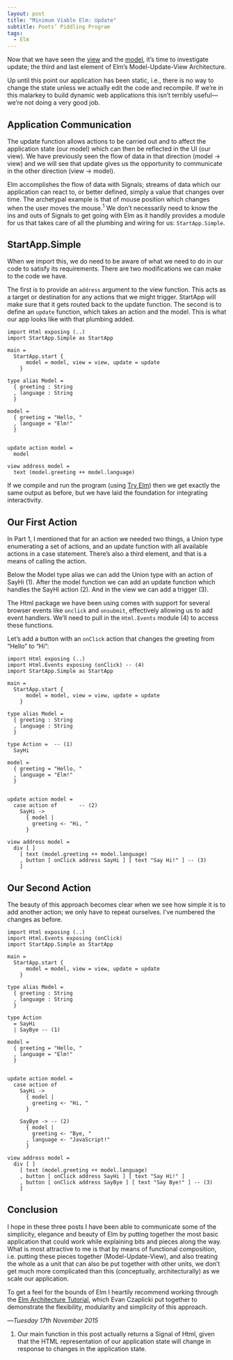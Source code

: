 ```yaml
---
layout: post
title: "Minimum Viable Elm: Update"
subtitle: Poots’ Piddling Program
tags:
  - Elm
---
```


Now that we have seen the [view][v] and the [model][m], it’s time to investigate update; the third and last element of Elm’s Model-Update-View Architecture.

Up until this point our application has been static, i.e., there is no way to change the state unless we actually edit the code and recompile. If we’re in this malarkey to build dynamic web applications this isn’t terribly useful—we’re not doing a very good job.

## Application Communication

The update function allows actions to be carried out and to affect the application state (our model) which can then be reflected in the UI (our view). We have previously seen the flow of data in that direction (model -> view) and we will see that update gives us the opportunity to communicate in the other direction (view -> model).

Elm accomplishes the flow of data with Signals; streams of data which our application can react to, or better defined, simply a value that changes over time. The archetypal example is that of mouse position which changes when the user moves the mouse.<sup>1</sup> We don’t necessarily need to know the ins and outs of Signals to get going with Elm as it handily provides a module for us that takes care of all the plumbing and wiring for us: `StartApp.Simple`.

## StartApp.Simple

When we import this, we do need to be aware of what we need to do in our code to satisfy its requirements. There are two modifications we can make to the code we have. 

The first is to provide an `address` argument to the view function. This acts as a target or destination for any actions that we might trigger. StartApp will make sure that it gets routed back to the update function. The second is to define an `update` function, which takes an action and the model. This is what our app looks like with that plumbing added.

    import Html exposing (..)
    import StartApp.Simple as StartApp

    main =
      StartApp.start {
          model = model, view = view, update = update
        }

    type alias Model =
      { greeting : String
      , language : String
      }

    model =
      { greeting = "Hello, "
      , language = "Elm!"
      }
      
      
    update action model =
      model

    view address model = 
      text (model.greeting ++ model.language)


If we compile and run the program (using [Try Elm][try-elm]) then we get exactly the same output as before, but we have laid the foundation for integrating interactivity. 

## Our First Action

In Part 1, I mentioned that for an action we needed two things, a Union type enumerating a set of actions, and an update function with all available actions in a case statement. There’s also a third element, and that is a means of calling the action.

Below the Model type alias we can add the Union type with an action of SayHi (1). After the model function we can add an update function which handles the SayHi action (2). And in the view we can add a trigger (3).

The Html package we have been using comes with support for several browser events like `onclick` and `onsubmit`, effectively allowing us to add event handlers. We’ll need to pull in the `Html.Events` module (4) to access these functions.

Let’s add a button with an `onClick` action that changes the greeting from “Hello” to “Hi”:

    import Html exposing (..)
    import Html.Events exposing (onClick) -- (4)
    import StartApp.Simple as StartApp

    main =
      StartApp.start {
          model = model, view = view, update = update
        }

    type alias Model =
      { greeting : String
      , language : String
      }
      
    type Action =  -- (1)
      SayHi

    model =
      { greeting = "Hello, "
      , language = "Elm!"
      }
      
      
    update action model =
      case action of       -- (2)
        SayHi ->
          { model | 
            greeting <- "Hi, "
          }

    view address model = 
      div [ ] 
        [ text (model.greeting ++ model.language)
        , button [ onClick address SayHi ] [ text "Say Hi!" ] -- (3)
        ]

## Our Second Action
 
The beauty of this approach becomes clear when we see how simple it is to add another action; we only have to repeat ourselves. I’ve numbered the changes as before.

    import Html exposing (..)
    import Html.Events exposing (onClick)
    import StartApp.Simple as StartApp

    main =
      StartApp.start {
          model = model, view = view, update = update
        }

    type alias Model =
      { greeting : String
      , language : String
      }
      
    type Action
      = SayHi
      | SayBye -- (1)

    model =
      { greeting = "Hello, "
      , language = "Elm!"
      }
      
      
    update action model =
      case action of       
        SayHi ->
          { model | 
            greeting <- "Hi, "
          }
          
        SayBye -> -- (2)
          { model |
            greeting <- "Bye, "
          , language <- "JavaScript!"
          }

    view address model = 
      div [ ] 
        [ text (model.greeting ++ model.language)
        , button [ onClick address SayHi ] [ text "Say Hi!" ] 
        , button [ onClick address SayBye ] [ text "Say Bye!" ] -- (3)
        ]

## Conclusion

I hope in these three posts I have been able to communicate some of the simplicity, elegance and beauty of Elm by putting together the most basic application that could work while explaining bits and pieces along the way. What is most attractive to me is that by means of functional composition, i.e. putting these pieces together (Model-Update-View), and also treating the whole as a unit that can also be put together with other units, we don’t get much more complicated than this (conceptually, architecturally) as we scale our application.

To get a feel for the bounds of Elm I heartily recommend working through the [Elm Architecture Tutorial][elm-arch], which Evan Czaplicki put together to demonstrate the flexibility, modularity and simplicity of this approach.

—*Tuesday 17th November 2015*

[elm-arch]: https://github.com/evancz/elm-architecture-tutorial/
[try-elm]: http://elm-lang.org/try

<ol class="footnotes">
<li>
Our main function in this post actually returns a Signal of Html, given that the HTML representation of our application state will change in response to changes in the application state.
</li>
</ol>

[v]: http://www.elmbark.com/2015/11/11/minimum-viable-elm-view.html
[m]: http://www.elmbark.com/2015/11/12/minimum-viable-elm-model.html
